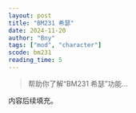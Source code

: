 ```yaml
---
layout: post
title: "BM231 希瑟"
date: 2024-11-20
author: "Bny"
tags: ["mod", "character"]
scode: bm231
reading_time: 5
---
```


> 帮助你了解“BM231 希瑟”功能...

内容后续填充。

